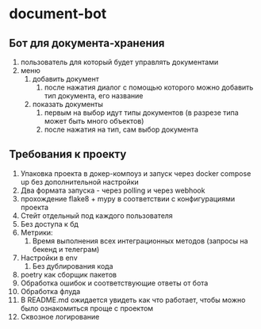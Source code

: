 # document-bot

## Бот для документа-хранения

1. пользователь для который будет управлять документами
2. меню
   1. добавить документ
      1. после нажатия диалог с помощью которого можно добавить тип документа, его название
   2. показать документы
      1. первым на выбор идут типы документов (в разрезе типа может быть много объектов)
      2. после нажатия на тип, сам выбор документа

## Требования к проекту

1. Упаковка проекта в докер-компоуз и запуск через docker compose up без дополнительной настройки
2. Два формата запуска - через polling и через webhook
3. прохождение flake8 + mypy в соответствии с конфигурациями проекта
4. Стейт отдельный под каждого пользователя
5. Без доступа к бд
6. Метрики:
   1. Время выполнения всех интеграционных методов (запросы на бекенд и телеграм)
7. Настройки в env
   1. Без дублирования кода
8. poetry как сборщик пакетов
9. Обработка ошибок и соответствующие ответы от бота
10. Обработка флуда
11. В README.md ожидается увидеть как что работает, чтобы можно было ознакомиться проще с проектом
12. Сквозное логирование